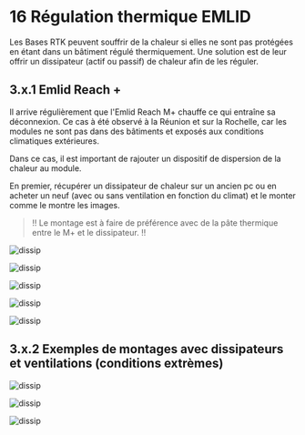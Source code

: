 # 16  Régulation thermique EMLID

Les Bases RTK peuvent souffrir de la chaleur si elles ne sont pas protégées en étant dans un bâtiment régulé thermiquement. Une solution est de leur offrir un dissipateur (actif ou passif) de chaleur afin de les réguler.

## 3.x.1 Emlid Reach +

Il arrive régulièrement que l'Emlid Reach M+ chauffe ce qui entraîne sa déconnexion. Ce cas à été observé à la Réunion et sur la Rochelle, car les modules ne sont pas dans des bâtiments et exposés aux conditions climatiques extérieures.

Dans ce cas, il est important de rajouter un dispositif de dispersion de la chaleur au module.

En premier, récupérer un dissipateur de chaleur sur un ancien pc ou en acheter un neuf (avec ou sans ventilation en fonction du climat) et le monter comme le montre les images.

> !! Le montage est à faire de préférence avec de la pâte thermique entre le M+ et le dissipateur. !!

![dissip](image/dissipateur/1.jpg)

![dissip](image/dissipateur/2.jpg)

![dissip](image/dissipateur/3.jpg)

![dissip](image/dissipateur/4.jpg)

![dissip](image/dissipateur/5.jpg)


## 3.x.2 Exemples de montages avec dissipateurs et ventilations (conditions extrèmes)

![dissip](image/dissipateur/6.jpg)

![dissip](image/dissipateur/8.jpg)

![dissip](image/dissipateur/7.png)



